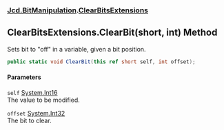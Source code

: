 ### [Jcd.BitManipulation](Jcd_BitManipulation.md 'Jcd.BitManipulation').[ClearBitsExtensions](Jcd_BitManipulation_ClearBitsExtensions.md 'Jcd.BitManipulation.ClearBitsExtensions')
## ClearBitsExtensions.ClearBit(short, int) Method
Sets bit to "off" in a variable, given a bit position.  
```csharp
public static void ClearBit(this ref short self, int offset);
```
#### Parameters
<a name='Jcd_BitManipulation_ClearBitsExtensions_ClearBit(short_int)_self'></a>
`self` [System.Int16](https://docs.microsoft.com/en-us/dotnet/api/System.Int16 'System.Int16')  
The value to be modified.
  
<a name='Jcd_BitManipulation_ClearBitsExtensions_ClearBit(short_int)_offset'></a>
`offset` [System.Int32](https://docs.microsoft.com/en-us/dotnet/api/System.Int32 'System.Int32')  
The bit to clear.
  
